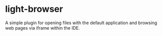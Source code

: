 # light-browser

A simple plugin for opening files with the default application and browsing web pages via iframe within the IDE. 